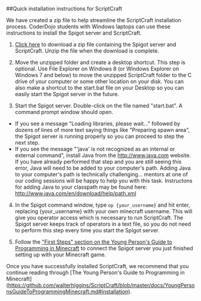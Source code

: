 ##Quick installation instructions for ScriptCraft

We have created a zip file to help streamline the ScriptCraft installation process.  CoderDojo students with Windows laptops can use these instructions to install the Spigot server and ScriptCraft.

1.  [Click here](https://dl.dropboxusercontent.com/u/9362458/CoderDojoMcDonough/SpigotServer.zip) to download a zip file containing the Spigot server and ScriptCraft.  Unzip the file when the download is complete.

2.  Move the unzipped folder and create a desktop shortcut.  This step is optional.  Use File Explorer on Windows 8 (or Windows Explorer on Windows 7 and below) to move the unzipped ScriptCraft folder to the C drive of your computer or some other location on your disk.  You can also make a shortcut to the start.bat file on your Desktop so you can easily start the Spigot server in the future.

3.  Start the Spigot server.  Double-click on the file named "start.bat".  A command prompt window should open.  
  * If you see a message "Loading libraries, please wait..." followed by dozens of lines of more text saying things like "Preparing spawn area", the Spigot server is running properly so you can proceed to step the next step.
  * If you see the message "'java' is not recognized as an internal or external command", install Java from the http://www.java.com website.  If you have already performed that step and you are still seeing this error, Java will need to be added to your computer's path.  Adding Java to your computer's path is technically challenging... mentors at one of our coding sessions will be happy to help you with this task.  Instructons for adding Java to your classpath may be found here: http://www.java.com/en/download/help/path.xml

4.  In the Spigot command window, type `op {your_username}` and hit enter, replacing {your_username} with your own minecraft username.  This will give you operator access which is necessary to run ScriptCraft.  The Spigot server keeps track of operators in a text file, so you do not need to perform this step every time you start the Spigot server.

5.  Follow the ["First Steps" section on the Young Person's Guide to Programming in Minecraft](https://github.com/walterhiggins/ScriptCraft/blob/master/docs/YoungPersonsGuideToProgrammingMinecraft.md#first-steps) to connect the Spigot server you just finished setting up with your Minecraft game. 



Once you have successfully installed ScriptCraft, we recommend that you continue reading through [The Young Person's Guide to Programming in Minecraft]
(https://github.com/walterhiggins/ScriptCraft/blob/master/docs/YoungPersonsGuideToProgrammingMinecraft.md#installation).


